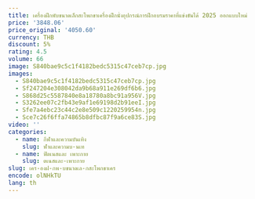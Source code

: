 ```yaml
---
title: เครื่องฝึกพับขนาดเล็กสะโพกขาเครื่องฝึกนั่งอุปกรณ์การฝึกอบรมราคาที่แข่งขันได้ 2025 ออกแบบใหม่
price: '3848.06'
price_original: '4050.60'
currency: THB
discount: 5%
rating: 4.5
volume: 66
image: S840bae9c5c1f4182bedc5315c47ceb7cp.jpg
images:
  - S840bae9c5c1f4182bedc5315c47ceb7cp.jpg
  - Sf247204e308042da9b68a911e269df6b6.jpg
  - S868d25c5587840e8a18780a8bc91a956V.jpg
  - S3262ee07c2fb43e9af1e69198d2b91eeI.jpg
  - Sfe7a4ebc23c44c2e8e509c1220259954n.jpg
  - Sce7c26f6ffa74865b8dfbc87f9a6ce83S.jpg
video: ''
categories:
  - name: กีฬาและความบันเทิง
    slug: ฬาและความบ-นเท
  - name: ฟิตเนสและ เพาะกาย
    slug: ตเนสและ-เพาะกาย
slug: เคร-องฝ-กพ-บขนาดเล-กสะโพกขาเคร
encode: olNHkTU
lang: th
---
```

  
